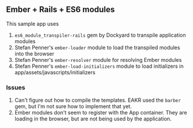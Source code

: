 ## Ember + Rails + ES6 modules

This sample app uses

1. `es6_module_transpiler-rails` gem by Dockyard to transpile application modules
1. Stefan Penner's `ember-loader` module to load the transpiled modules into the browser
1. Stefan Penner's `ember-resolver` module for resolving Ember modules
1. Stefan Penner's `ember-load-initializers` module to load initializers in app/assets/javascripts/initializers

### Issues

1. Can't figure out how to compile the templates. EAKR used the `barber` gem, but I'm not sure how to implement that yet.
1. Ember modules don't seem to register with the App container. They are loading in the browser, but are not being used by the application.
